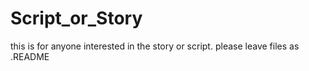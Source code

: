 Script_or_Story
===============

this is for anyone interested in the story or script. please leave files as .README
